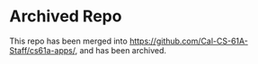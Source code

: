 # Archived Repo
This repo has been merged into https://github.com/Cal-CS-61A-Staff/cs61a-apps/, and has been archived.
